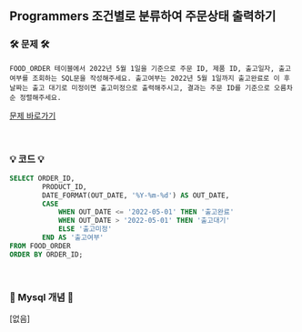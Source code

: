 ## Programmers 조건별로 분류하여 주문상태 출력하기
### 🛠️ 문제 🛠️
```
FOOD_ORDER 테이블에서 2022년 5월 1일을 기준으로 주문 ID, 제품 ID, 출고일자, 출고여부를 조회하는 SQL문을 작성해주세요. 출고여부는 2022년 5월 1일까지 출고완료로 이 후 날짜는 출고 대기로 미정이면 출고미정으로 출력해주시고, 결과는 주문 ID를 기준으로 오름차순 정렬해주세요.
```
[문제 바로가기](https://school.programmers.co.kr/learn/courses/30/lessons/131113)

<br/>

### 💡 코드 💡
```sql
SELECT ORDER_ID, 
        PRODUCT_ID, 
        DATE_FORMAT(OUT_DATE, '%Y-%m-%d') AS OUT_DATE, 
        CASE 
            WHEN OUT_DATE <= '2022-05-01' THEN '출고완료'
            WHEN OUT_DATE > '2022-05-01' THEN '출고대기'
            ELSE '출고미정'
        END AS '출고여부'
FROM FOOD_ORDER
ORDER BY ORDER_ID;
```

<br/>

### 📙 Mysql 개념 📙
[없음]
